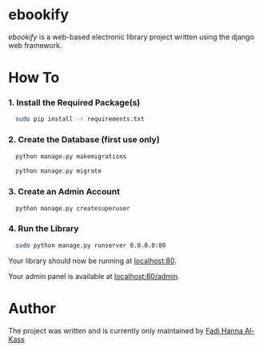 # ebookify
<i>ebookify</i> is a web-based electronic library project written using the django web framework.

# How To

### 1. Install the Required Package(s)
```bash
  sudo pip install -r requirements.txt
```

### 2. Create the Database (first use only)
```bash
  python manage.py makemigrations
  
  python manage.py migrate
```

### 3. Create an Admin Account
```bash
  python manage.py createsuperuser
```

### 4. Run the Library
```bash
  sudo python manage.py runserver 0.0.0.0:80
```
Your library should now be running at [localhost:80](http://localhost).

Your admin panel is available at [localhost:80/admin](http://localhost/admin).

# Author
The project was written and is currently only maintained by [Fadi Hanna Al-Kass](http://github.com/alkass)
